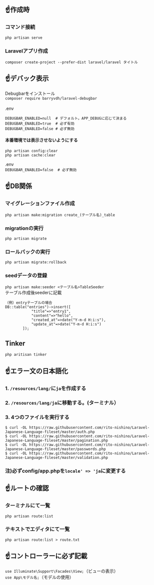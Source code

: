 ## :point_up:作成時<br>
### コマンド接続<br>
```php artisan serve```
<br>
### Laravelアプリ作成<br>
```composer create-project --prefer-dist laravel/laravel タイトル```
<br>
## :point_up:デバック表示<br>
Debugbarをインストール<br>
```composer require barryvdh/laravel-debugbar```
<br><br>
.env<br>
```
DEBUGBAR_ENABLED=null  # デフォルト。APP_DEBUGに応じて決まる
DEBUGBAR_ENABLED=true  # 必ず有効
DEBUGBAR_ENABLED=false # 必ず無効
```
#### 本番環境では表示させないようにする
```
php artisan config:clear
php artisan cache:clear
```
.env<br>
```DEBUGBAR_ENABLED=false  # 必ず無効```
<br>
## :point_up:DB関係<br>

### マイグレーションファイル作成<br>
```php artisan make:migration create_(テーブル名)_table```
<br>
### migrationの実行<br>
```php artisan migrate```<br>
### ロールバックの実行<br>
```php artisan migrate:rollback```<br>
### seedデータの登録<br>
```php artisan make:seeder <テーブル名>TableSeeder```<br>
テーブル作成後seederに記載<br>
```
（例）entryテーブルの場合
DB::table("entries")->insert([
            "title"=>"entry1",
            "content"=>"hello",
            "created_at"=>date("Y-m-d H:i:s"),
            "update_at"=>date("Y-m-d H:i:s")
        ]);
 ```

## Tinker<br>
```php aritisan tinker```
<br>
## :point_up:エラー文の日本語化<br>
### 1. ```/resources/lang/```に```ja```を作成する<br>
### 2. ```/resources/lang/ja```に移動する。(ターミナル）<br>
### 3. 4つのファイルを実行する<br>
```
$ curl -OL https://raw.githubusercontent.com/rito-nishino/Laravel-Japanese-Language-fileset/master/auth.php
$ curl -OL https://raw.githubusercontent.com/rito-nishino/Laravel-Japanese-Language-fileset/master/pagination.php
$ curl -OL https://raw.githubusercontent.com/rito-nishino/Laravel-Japanese-Language-fileset/master/passwords.php
$ curl -OL https://raw.githubusercontent.com/rito-nishino/Laravel-Japanese-Language-fileset/master/validation.php
```

### 注)必ずconfig/app.phpを```locale' => 'ja```に変更する<br>
## :point_up:ルートの確認<br>
### ターミナルにて一覧
```php artisan route:list```
<br>
### テキストでエディタにて一覧
```php artisan route:list > route.txt```
<br>

## :point_up:コントローラーに必ず記載<br>
```use Illuminate\Support\Facades\View;```（ビューの表示）<br>
```use App\モデル名;```（モデルの使用）<br>
